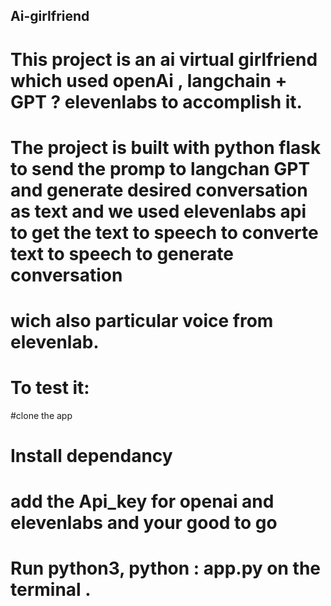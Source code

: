 ## Ai-girlfriend
# This project is an ai virtual girlfriend  which used openAi ,  langchain + GPT ? elevenlabs to accomplish it.
# The project is built with python  flask to send the promp to langchan GPT and generate desired conversation as text and we used elevenlabs api to get the text to speech to converte text to speech to generate conversation
# wich also particular voice  from  elevenlab.
# To test it:
#clone the app
# Install dependancy
# add the Api_key for openai and elevenlabs and your good to go
#  Run python3, python : app.py on the terminal .
